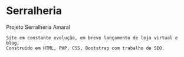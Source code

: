 # Serralheria
Projeto Serralheria Amaral
    
    Site em constante evolução, em breve lançamento de loja virtual e blog.
    Construído em HTML, PHP, CSS, Bootstrap com trabalho de SEO.